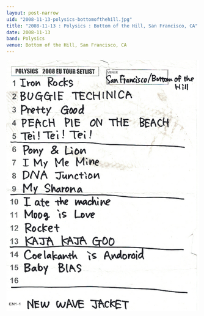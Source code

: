 ```yaml
---
layout: post-narrow
uid: "2008-11-13-polysics-bottomofthehill.jpg"
title: "2008-11-13 : Polysics : Bottom of the Hill, San Francisco, CA"
date: 2008-11-13
band: Polysics
venue: Bottom of the Hill, San Francisco, CA
---
```


<div class="showcase">
  <img src="/img/2008/11/20081113-Polysics-BottomOfTheHill.jpg" alt="2008-11-13-polysics-bottomofthehill.jpg">
</div>
